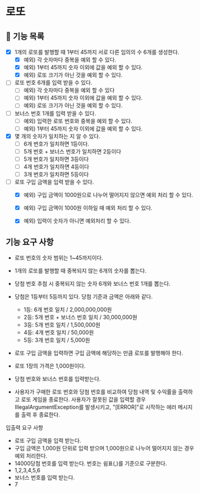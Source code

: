 # 로또

## 🚀 기능 목록
- [X] 1개의 로또를 발행할 때 1부터 45까지 서로 다른 임의의 수 6개를 생성한다. 
  - [X] 예외) 각 숫자마다 중복을 예외 할 수 있다.
  - [X] 예외) 1부터 45까지 숫자 이외에 값을 예외 할 수 있다.
  - [X] 예외) 로또 크기가 아닌 것을 예외 할 수 있다.

- [ ] 로또 번호 6개를 입력 받을 수 있다.
  - [ ] 예외) 각 숫자마다 중복을 예외 할 수 있다 
  - [ ] 예외) 1부터 45까지 숫자 이외에 값을 예외 할 수 있다.
  - [ ] 예외) 로또 크기가 아닌 것을 예외 할 수 있다.
- [ ] 보너스 번호 1개를 입력 받을 수 있다.
  - [ ] 예외) 입력한 로또 번호와 중복을 예외 할 수 있다.
  - [ ] 예외) 1부터 45까지 숫자 이외에 값을 예외 할 수 있다.
- [x] 몇 개의 숫자가 일치하는 지 알 수 있다. 
  - [ ] 6개 번호가 일치하면 1등이다.
  - [ ] 5개 번호 + 보너스 번호가 일치하면 2등이다
  - [ ] 5개 번호가 일치하면 3등이다
  - [ ] 4개 번호가 일치하면 4등이다
  - [ ] 3개 번호가 일치하면 5등이다

- [ ] 로또 구입 금액을 입력 받을 수 있다.
  - [x] 예외) 구입 금액이 1000원으로 나누어 떨어지지 않으면 예외 처리 할 수 있다.
  - [x] 예외) 구입 금액이 1000원 이하일 때 예외 처리 할 수 있다.
  - [x] 예외) 입력이 숫자가 아니면 예외처리 할 수 있다.




## 기능 요구 사항
- 로또 번호의 숫자 범위는 1~45까지이다.
- 1개의 로또를 발행할 때 중복되지 않는 6개의 숫자를 뽑는다.
- 당첨 번호 추첨 시 중복되지 않는 숫자 6개와 보너스 번호 1개를 뽑는다.
- 당첨은 1등부터 5등까지 있다. 당첨 기준과 금액은 아래와 같다.
    - 1등: 6개 번호 일치 / 2,000,000,000원
    - 2등: 5개 번호 + 보너스 번호 일치 / 30,000,000원
    - 3등: 5개 번호 일치 / 1,500,000원
    - 4등: 4개 번호 일치 / 50,000원
    - 5등: 3개 번호 일치 / 5,000원

- 로또 구입 금액을 입력하면 구입 금액에 해당하는 만큼 로또를 발행해야 한다. 
- 로또 1장의 가격은 1,000원이다.
- 당첨 번호와 보너스 번호를 입력받는다. 
- 사용자가 구매한 로또 번호와 당첨 번호를 비교하여 당첨 내역 및 수익률을 출력하고 로또 게임을 종료한다.
    사용자가 잘못된 값을 입력할 경우 IllegalArgumentException를 발생시키고, "[ERROR]"로 시작하는 에러 메시지를 출력 후 종료한다.


입출력 요구 사항
- 로또 구입 금액을 입력 받는다. 
- 구입 금액은 1,000원 단위로 입력 받으며 1,000원으로 나누어 떨어지지 않는 경우 예외 처리한다. 
- 14000당첨 번호를 입력 받는다. 번호는 쉼표(,)를 기준으로 구분한다.
- 1,2,3,4,5,6
- 보너스 번호를 입력 받는다.
- 7